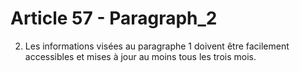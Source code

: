 # Article 57 - Paragraph_2

2. Les informations visées au paragraphe 1 doivent être facilement accessibles et mises à jour au moins tous les trois mois.
